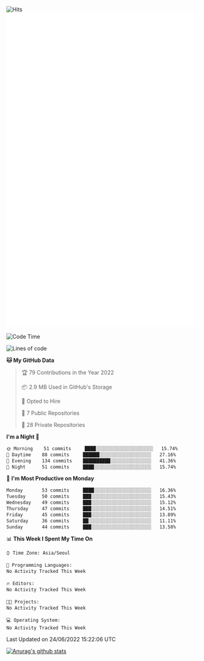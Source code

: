 ![Hits](https://hits.seeyoufarm.com/api/count/incr/badge.svg?url=https%3A%2F%2Fgithub.com%2Fkokose1234&count_bg=%2379C83D&title_bg=%23555555&icon=apple.svg&icon_color=%23E7E7E7&title=hits&edge_flat=false)
<br/>
![Metrics](https://github.com/kokose1234/kokose1234/blob/main/github-metrics.svg)

<!--START_SECTION:waka-->
![Code Time](http://img.shields.io/badge/Code%20Time-648%20hrs%2043%20mins-blue)

![Lines of code](https://img.shields.io/badge/From%20Hello%20World%20I%27ve%20Written-940%20Thousand%20lines%20of%20code-blue)

**🐱 My GitHub Data** 

> 🏆 79 Contributions in the Year 2022
 > 
> 📦 2.9 MB Used in GitHub's Storage 
 > 
> 💼 Opted to Hire
 > 
> 📜 7 Public Repositories 
 > 
> 🔑 28 Private Repositories  
 > 
**I'm a Night 🦉** 

```text
🌞 Morning    51 commits     ████░░░░░░░░░░░░░░░░░░░░░   15.74% 
🌆 Daytime    88 commits     ██████░░░░░░░░░░░░░░░░░░░   27.16% 
🌃 Evening    134 commits    ██████████░░░░░░░░░░░░░░░   41.36% 
🌙 Night      51 commits     ████░░░░░░░░░░░░░░░░░░░░░   15.74%

```
📅 **I'm Most Productive on Monday** 

```text
Monday       53 commits     ████░░░░░░░░░░░░░░░░░░░░░   16.36% 
Tuesday      50 commits     ███░░░░░░░░░░░░░░░░░░░░░░   15.43% 
Wednesday    49 commits     ███░░░░░░░░░░░░░░░░░░░░░░   15.12% 
Thursday     47 commits     ███░░░░░░░░░░░░░░░░░░░░░░   14.51% 
Friday       45 commits     ███░░░░░░░░░░░░░░░░░░░░░░   13.89% 
Saturday     36 commits     ██░░░░░░░░░░░░░░░░░░░░░░░   11.11% 
Sunday       44 commits     ███░░░░░░░░░░░░░░░░░░░░░░   13.58%

```


📊 **This Week I Spent My Time On** 

```text
⌚︎ Time Zone: Asia/Seoul

💬 Programming Languages: 
No Activity Tracked This Week

🔥 Editors: 
No Activity Tracked This Week

🐱‍💻 Projects: 
No Activity Tracked This Week

💻 Operating System: 
No Activity Tracked This Week

```


 Last Updated on 24/06/2022 15:22:06 UTC
<!--END_SECTION:waka-->

[![Anurag's github stats](https://github-readme-stats.vercel.app/api?username=kokose1234&theme=dracula)](https://github.com/anuraghazra/github-readme-stats)



	
